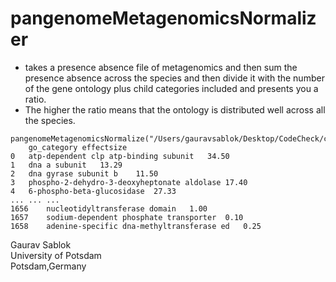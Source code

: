 # pangenomeMetagenomicsNormalizer

- takes a presence absence file of metagenomics and then sum the presence absence across the species and then divide it with the number of the gene ontology plus child categories included and presents you a ratio.
- The higher the ratio means that the ontology is distributed well across all the species.

```
pangenomeMetagenomicsNormalize("/Users/gauravsablok/Desktop/CodeCheck/csv_test_datasets/Pangenome.csv")
	go_category	effectsize
0	atp-dependent clp atp-binding subunit	34.50
1	dna a subunit	13.29
2	dna gyrase subunit b	11.50
3	phospho-2-dehydro-3-deoxyheptonate aldolase	17.40
4	6-phospho-beta-glucosidase	27.33
...	...	...
1656	nucleotidyltransferase domain	1.00
1657	sodium-dependent phosphate transporter	0.10
1658	adenine-specific dna-methyltransferase ed	0.25
```
Gaurav Sablok \
University of Potsdam \
Potsdam,Germany 
